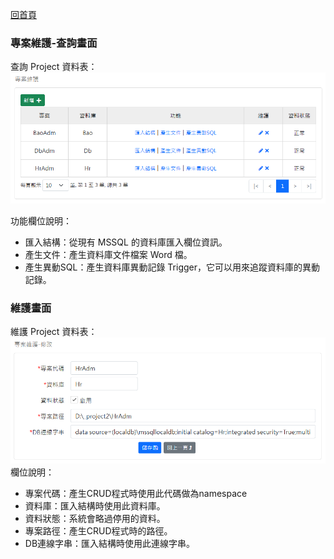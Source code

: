 [回首頁](../../Readme-tw.md)
### 專案維護-查詢畫面
查詢 Project 資料表：
![查詢畫面](image/project-read.png)

功能欄位說明：
- 匯入結構：從現有 MSSQL 的資料庫匯入欄位資訊。
- 產生文件：產生資料庫文件檔案 Word 檔。
- 產生異動SQL：產生資料庫異動記錄 Trigger，它可以用來追蹤資料庫的異動記錄。

### 維護畫面
維護 Project 資料表：
![維護畫面](image/project-edit.png)
欄位說明：
- 專案代碼：產生CRUD程式時使用此代碼做為namespace
- 資料庫：匯入結構時使用此資料庫。
- 資料狀態：系統會略過停用的資料。
- 專案路徑：產生CRUD程式時的路徑。
- DB連線字串：匯入結構時使用此連線字串。